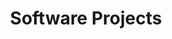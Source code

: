---
title: Software Projects
layout: tagpage
tag: projects
description: "Software project discussion pages. These posts are extended descriptions of the motivation behind each project, the challenges faced in development, and the outcome of the project."
---